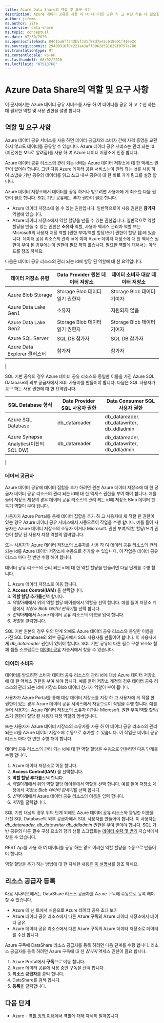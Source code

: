 ```yaml
---
title: Azure Data Share의 역할 및 요구 사항
description: Azure 데이터 공유를 사용 하 여 데이터를 공유 하 고 수신 하는 데 필요한 권한에 대해 알아봅니다.
author: jifems
ms.author: jife
ms.service: data-share
ms.topic: conceptual
ms.date: 07/30/2020
ms.openlocfilehash: 84d1ba6ff343b5f3d1f88d7ae5c618601f416e2c
ms.sourcegitcommit: 29400316f0c221a43aff3962d591629f0757e780
ms.translationtype: MT
ms.contentlocale: ko-KR
ms.lasthandoff: 08/02/2020
ms.locfileid: "87513768"
---
```

# <a name="roles-and-requirements-for-azure-data-share"></a>Azure Data Share의 역할 및 요구 사항 

이 문서에서는 Azure 데이터 공유 서비스를 사용 하 여 데이터를 공유 하 고 수신 하는 데 필요한 역할 및 사용 권한을 설명 합니다. 

## <a name="roles-and-requirements"></a>역할 및 요구 사항

Azure 데이터 공유 서비스를 사용 하면 데이터 공급자와 소비자 간에 자격 증명을 교환 하지 않고도 데이터를 공유할 수 있습니다. Azure 데이터 공유 서비스는 관리 되는 Id (이전에는 Msi로 알려짐)를 사용 하 여 Azure 데이터 저장소에 인증 합니다. 

Azure 데이터 공유 리소스의 관리 되는 id에는 Azure 데이터 저장소에 대 한 액세스 권한이 있어야 합니다. 그런 다음 Azure 데이터 공유 서비스는이 관리 되는 id를 사용 하 여 스냅숏 기반 공유의 데이터를 읽고 쓰고 내부 공유에 대 한 바로 가기 링크를 설정 합니다. 

Azure 데이터 저장소에서 데이터를 공유 하거나 받으려면 사용자에 게 최소한 다음 권한이 필요 합니다. SQL 기반 공유에는 추가 권한이 필요 합니다.

* Azure 데이터 저장소에 쓸 수 있는 권한입니다. 일반적으로이 사용 권한은 **참가자** 역할에 있습니다.
* Azure 데이터 저장소에서 역할 할당을 만들 수 있는 권한입니다. 일반적으로 역할 할당을 만들 수 있는 권한은 **소유자** 역할, 사용자 액세스 관리자 역할 또는 Microsoft의 사용자 지정 역할 (권한 부여/역할 할당/쓰기 권한이 할당 됨)에 있습니다. 데이터 공유 리소스의 관리 id에 이미 Azure 데이터 저장소에 대 한 액세스 권한이 부여 된 경우에는이 권한이 필요 하지 않습니다. 필요한 역할에 대해서는 아래 표를 참조 하세요.

다음은 데이터 공유 리소스의 관리 되는 id에 할당 된 역할에 대 한 요약입니다.

|**데이터 저장소 유형**|**Data Provider 원본 데이터 저장소**|**데이터 소비자 대상 데이터 저장소**|
|---|---|---|
|Azure Blob Storage| Storage Blob 데이터 읽기 권한자 | Storage Blob 데이터 기여자
|Azure Data Lake Gen1 | 소유자 | 지원되지 않음
|Azure Data Lake Gen2 | Storage Blob 데이터 읽기 권한자 | Storage Blob 데이터 기여자
|Azure SQL Server | SQL DB 참가자 | SQL DB 참가자
|Azure Data Explorer 클러스터 | 참가자 | 참가자
|

SQL 기반 공유의 경우 Azure 데이터 공유 리소스와 동일한 이름을 가진 Azure SQL Database의 외부 공급자에서 SQL 사용자를 만들어야 합니다. 다음은 SQL 사용자가 요구 하는 사용 권한에 대 한 요약입니다.

|**SQL Database 형식**|**Data Provider SQL 사용자 권한**|**Data Consumer SQL 사용자 권한**|
|---|---|---|
|Azure SQL Database | db_datareader | db_datareader, db_datawriter, db_ddladmin
|Azure Synapse Analytics(이전의 SQL DW) | db_datareader | db_datareader, db_datawriter, db_ddladmin
|

### <a name="data-provider"></a>데이터 공급자

Azure 데이터 공유에 데이터 집합을 추가 하려면 원본 Azure 데이터 저장소에 대 한 공급자 데이터 공유 리소스의 관리 되는 id에 대 한 액세스 권한을 부여 해야 합니다. 예를 들어 저장소 계정의 경우 데이터 공유 리소스의 관리 되는 id에 저장소 Blob 데이터 판독기 역할이 부여 됩니다. 

사용자가 Azure Portal를 통해 데이터 집합을 추가 하 고 사용자에 게 적절 한 권한이 있는 경우 Azure 데이터 공유 서비스에서 자동으로이 작업을 수행 합니다. 예를 들어 사용자는 Azure 데이터 저장소의 소유자 이거나 Microsoft. 권한 부여/역할 할당/쓰기 권한이 할당 된 사용자 지정 역할의 멤버입니다. 

또는 사용자가 Azure 데이터 저장소의 소유자를 사용 하 여 데이터 공유 리소스의 관리 되는 id를 Azure 데이터 저장소에 수동으로 추가할 수 있습니다. 이 작업은 데이터 공유 리소스 마다 한 번만 수행 해야 합니다.

데이터 공유 리소스의 관리 되는 id에 대 한 역할 할당을 만들려면 다음 단계를 수행 합니다.

1. Azure 데이터 저장소로 이동 합니다.
1. **Access Control(IAM)** 을 선택합니다.
1. **역할 할당 추가를**선택 합니다.
1. *역할*아래에서 위의 역할 할당 테이블에서 역할을 선택 합니다. 예를 들어 저장소 계정에서 *저장소 Blob 데이터 판독기*를 선택 합니다.
1. *선택*아래에서 Azure 데이터 공유 리소스의 이름을 입력 합니다.
1. *저장*을 클릭합니다.

SQL 기반 원본의 경우 위의 단계 외에도 Azure 데이터 공유 리소스와 동일한 이름을 가진 SQL Database의 외부 공급자에서 SQL 사용자를 만들어야 합니다. 이 사용자에 게 *db_datareader* 권한이 있어야 합니다. SQL 기반 공유의 다른 필수 구성 요소와 함께 샘플 스크립트는 [데이터 공유](share-your-data.md) 자습서에서 찾을 수 있습니다. 

### <a name="data-consumer"></a>데이터 소비자
데이터를 받으려면 소비자 데이터 공유 리소스의 관리 id에 대상 Azure 데이터 저장소에 대 한 액세스 권한을 부여 해야 합니다. 예를 들어 저장소 계정의 경우 데이터 공유 리소스의 관리 되는 id에 저장소 Blob 데이터 참가자 역할이 부여 됩니다. 

사용자가 Azure Portal를 통해 대상 데이터 저장소를 지정 하 고 사용자에 게 적절 한 권한이 있는 경우 Azure 데이터 공유 서비스에서 자동으로이 작업을 수행 합니다. 예를 들어 사용자는 Azure 데이터 저장소의 소유자 이거나 Microsoft. 권한 부여/역할 할당/쓰기 권한이 할당 된 사용자 지정 역할의 멤버입니다. 

또는 사용자가 Azure 데이터 저장소의 소유자를 사용 하 여 데이터 공유 리소스의 관리 되는 id를 Azure 데이터 저장소에 수동으로 추가할 수 있습니다. 이 작업은 데이터 공유 리소스 마다 한 번만 수행 해야 합니다.

데이터 공유 리소스의 관리 되는 id에 대 한 역할 할당을 수동으로 만들려면 다음 단계를 수행 합니다.

1. Azure 데이터 저장소로 이동 합니다.
1. **Access Control(IAM)** 을 선택합니다.
1. **역할 할당 추가를**선택 합니다.
1. *역할*아래에서 위의 역할 할당 테이블에서 역할을 선택 합니다. 예를 들어 저장소 계정에서 *저장소 Blob 데이터 판독기*를 선택 합니다.
1. *선택*아래에서 Azure 데이터 공유 리소스의 이름을 입력 합니다.
1. *저장*을 클릭합니다.

SQL 기반 대상의 경우 위의 단계 외에도 Azure 데이터 공유 리소스와 동일한 이름을 가진 SQL Database의 외부 공급자에서 SQL 사용자를 만들어야 합니다. 이 사용자는 *db_datareader, db_datawriter db_ddladmin* 권한을 부여 받아야 합니다. SQL 기반 공유의 다른 필수 구성 요소와 함께 샘플 스크립트는 [데이터 수락 및 받기](subscribe-to-data-share.md) 자습서에서 찾을 수 있습니다. 

REST Api를 사용 하 여 데이터를 공유 하는 경우 이러한 역할 할당을 수동으로 만들어야 합니다. 

역할 할당을 추가 하는 방법에 대 한 자세한 내용은 [이 설명서](https://docs.microsoft.com/azure/role-based-access-control/role-assignments-portal#add-a-role-assignment)를 참조 하세요. 

## <a name="resource-provider-registration"></a>리소스 공급자 등록 

다음 시나리오에서는 DataShare 리소스 공급자를 Azure 구독에 수동으로 등록 해야 할 수 있습니다. 

* Azure 테 넌 트에서 처음으로 Azure 데이터 공유 초대 보기
* Azure 데이터 공유 리소스에서 다른 Azure 구독의 Azure 데이터 저장소에서 데이터 공유
* Azure 데이터 공유 리소스에서 다른 Azure 구독의 Azure 데이터 저장소로 데이터를 수신 합니다.

Azure 구독에 DataShare 리소스 공급자를 등록 하려면 다음 단계를 수행 합니다. 리소스 공급자를 등록 하려면 Azure 구독에 대 한 *참가자* 액세스 권한이 필요 합니다.

1. Azure Portal에서 **구독**으로 이동 합니다.
1. Azure 데이터 공유에 사용 중인 구독을 선택 합니다.
1. **리소스 공급자**를 클릭 합니다.
1. DataShare를 검색 합니다.
1. **등록**을 클릭합니다.

## <a name="next-steps"></a>다음 단계

- Azure - [역할 정의 이해](../role-based-access-control/role-definitions.md)에서 역할에 대해 자세히 알아봅니다.
